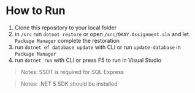 # How to Run
1. Clone this repository to your local folder
2. in `/src` run `dotnet restore` or open `/src/OKAY.Assignment.sln` and let `Package Manager` complete the restoration
3. run `dotnet ef database update` with CLI or run `update-database` in `Package Manager`
4. run `dotnet run` with CLI or press F5 to run in Visual Studio

> Notes: SSDT is required for SQL Express   

> Notes: .NET 5 SDK should be installed